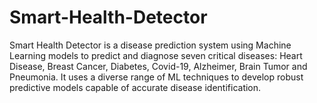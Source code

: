 # Smart-Health-Detector
Smart Health Detector is a disease prediction system using Machine Learning models to predict and diagnose seven critical diseases: Heart Disease, Breast Cancer, Diabetes, Covid-19, Alzheimer, Brain Tumor and Pneumonia. It uses a diverse range of ML techniques to develop robust predictive models capable of accurate disease identification.
